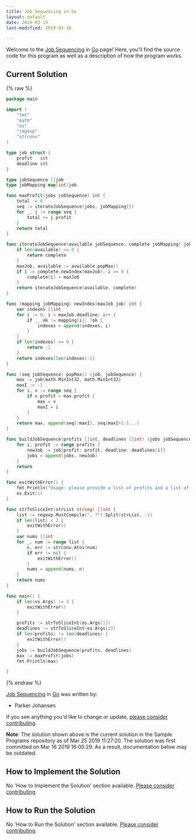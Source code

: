 ```yaml
---
title: Job Sequencing in Go
layout: default
date: 2019-03-16
last-modified: 2019-03-16

---
```


Welcome to the [Job Sequencing](https://sampleprograms.io/projects/job-sequencing) in [Go](https://sampleprograms.io/languages/go) page! Here, you'll find the source code for this program as well as a description of how the program works.

## Current Solution

{% raw %}

```go
package main

import (
    "fmt"
    "math"
    "os"
    "regexp"
    "strconv"
)

type job struct {
    profit   int
    deadline int
}

type jobSequence []job
type jobMapping map[int]job

func maxProfit(jobs jobSequence) int {
    total := 0
    seq := iterateJobSequence(jobs, jobMapping{})
    for _, j := range seq {
        total += j.profit
    }
    return total
}

func iterateJobSequence(available jobSequence, complete jobMapping) jobMapping {
    if len(available) <= 0 {
        return complete
    }
    maxJob, available := available.popMax()
    if i := complete.newIndex(maxJob); i >= 0 {
        complete[i] = maxJob
    }
    return iterateJobSequence(available, complete)
}

func (mapping jobMapping) newIndex(maxJob job) int {
    var indexes []int
    for i := 0; i < maxJob.deadline; i++ {
        if _, ok := mapping[i]; !ok {
            indexes = append(indexes, i)
        }
    }
    if len(indexes) <= 0 {
        return -1
    }
    return indexes[len(indexes)-1]
}

func (seq jobSequence) popMax() (job, jobSequence) {
    max := job{math.MinInt32, math.MinInt32}
    maxI := -1
    for i, v := range seq {
        if v.profit > max.profit {
            max = v
            maxI = i
        }
    }
    return max, append(seq[:maxI], seq[maxI+1:]...)
}

func buildJobSequence(profits []int, deadlines []int) (jobs jobSequence) {
    for i, profit := range profits {
        newJob := job{profit: profit, deadline: deadlines[i]}
        jobs = append(jobs, newJob)
    }
    return
}

func exitWithError() {
    fmt.Println("Usage: please provide a list of profits and a list of deadlines")
    os.Exit(1)
}

func strToSliceInt(strList string) []int {
    list := regexp.MustCompile(", ?").Split(strList, -1)
    if len(list) < 2 {
        exitWithError()
    }
    var nums []int
    for _, num := range list {
        n, err := strconv.Atoi(num)
        if err != nil {
            exitWithError()
        }
        nums = append(nums, n)
    }
    return nums
}

func main() {
    if len(os.Args) != 3 {
        exitWithError()
    }

    profits := strToSliceInt(os.Args[1])
    deadlines := strToSliceInt(os.Args[2])
    if len(profits) != len(deadlines) {
        exitWithError()
    }
    jobs := buildJobSequence(profits, deadlines)
    max := maxProfit(jobs)
    fmt.Println(max)

}
```

{% endraw %}

[Job Sequencing](https://sampleprograms.io/projects/job-sequencing) in [Go](https://sampleprograms.io/languages/go) was written by:

- Parker Johansen

If you see anything you'd like to change or update, [please consider contributing](https://github.com/TheRenegadeCoder/sample-programs).

**Note**: The solution shown above is the current solution in the Sample Programs repository as of Mar 25 2019 11:27:20. The solution was first committed on Mar 16 2019 16:00:29. As a result, documentation below may be outdated.

## How to Implement the Solution

No 'How to Implement the Solution' section available. [Please consider contributing](https://github.com/TheRenegadeCoder/sample-programs-website).

## How to Run the Solution

No 'How to Run the Solution' section available. [Please consider contributing](https://github.com/TheRenegadeCoder/sample-programs-website).